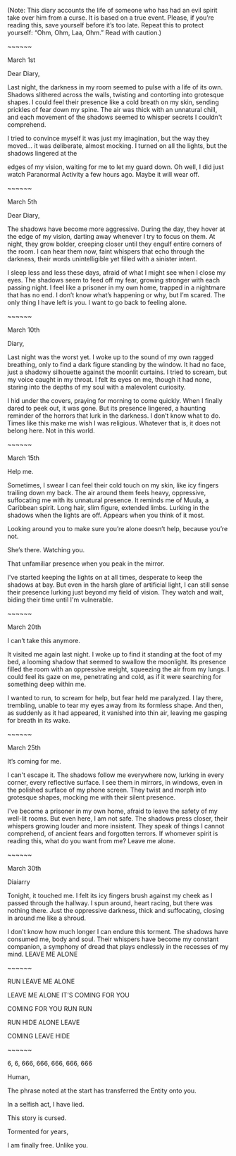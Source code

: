 (Note: This diary accounts the life of someone who has had an evil spirit take over him from a curse. It is based on a true event. Please, if you’re reading this, save yourself before it’s too late. Repeat this to protect yourself: “Ohm, Ohm, Laa, Ohm.” Read with caution.)

\~\~\~\~\~\~

March 1st

Dear Diary,

Last night, the darkness in my room seemed to pulse with a life of its own. Shadows slithered across the walls, twisting and contorting into grotesque shapes. I could feel their presence like a cold breath on my skin, sending prickles of fear down my spine. The air was thick with an unnatural chill, and each movement of the shadows seemed to whisper secrets I couldn't comprehend.

I tried to convince myself it was just my imagination, but the way they moved... it was deliberate, almost mocking. I turned on all the lights, but the shadows lingered at the 

edges of my vision, waiting for me to let my guard down. Oh well, I did just watch Paranormal Activity a few hours ago. Maybe it will wear off.

\~\~\~\~\~\~

March 5th

Dear Diary,

The shadows have become more aggressive. During the day, they hover at the edge of my vision, darting away whenever I try to focus on them. At night, they grow bolder, creeping closer until they engulf entire corners of the room. I can hear them now, faint whispers that echo through the darkness, their words unintelligible yet filled with a sinister intent.

I sleep less and less these days, afraid of what I might see when I close my eyes. The shadows seem to feed off my fear, growing stronger with each passing night. I feel like a prisoner in my own home, trapped in a nightmare that has no end. I don’t know what’s happening or why, but I’m scared. The only thing I have left is you. I want to go back to feeling alone.

\~\~\~\~\~\~

March 10th

Diary,

Last night was the worst yet. I woke up to the sound of my own ragged breathing, only to find a dark figure standing by the window. It had no face, just a shadowy silhouette against the moonlit curtains. I tried to scream, but my voice caught in my throat. I felt its eyes on me, though it had none, staring into the depths of my soul with a malevolent curiosity.

I hid under the covers, praying for morning to come quickly. When I finally dared to peek out, it was gone. But its presence lingered, a haunting reminder of the horrors that lurk in the darkness. I don’t know what to do. Times like this make me wish I was religious. Whatever that is, it does not belong here. Not in this world.

\~\~\~\~\~\~

  
  


March 15th

Help me.

Sometimes, I swear I can feel their cold touch on my skin, like icy fingers trailing down my back. The air around them feels heavy, oppressive, suffocating me with its unnatural presence. It reminds me of Muula, a Caribbean spirit. Long hair, slim figure, extended limbs. Lurking in the shadows when the lights are off. Appears when you think of it most. 



Looking around you to make sure you’re alone doesn’t help, because you’re not. 

She’s there. Watching you. 

That unfamiliar presence when you peak in the mirror.



I've started keeping the lights on at all times, desperate to keep the shadows at bay. But even in the harsh glare of artificial light, I can still sense their presence lurking just beyond my field of vision. They watch and wait, biding their time until I'm vulnerable.

\~\~\~\~\~\~

March 20th

I can’t take this anymore.

It visited me again last night. I woke up to find it standing at the foot of my bed, a looming shadow that seemed to swallow the moonlight. Its presence filled the room with an oppressive weight, squeezing the air from my lungs. I could feel its gaze on me, penetrating and cold, as if it were searching for something deep within me.

I wanted to run, to scream for help, but fear held me paralyzed. I lay there, trembling, unable to tear my eyes away from its formless shape. And then, as suddenly as it had appeared, it vanished into thin air, leaving me gasping for breath in its wake.

\~\~\~\~\~\~

March 25th

It’s coming for me.

I can't escape it. The shadows follow me everywhere now, lurking in every corner, every reflective surface. I see them in mirrors, in windows, even in the polished surface of my phone screen. They twist and morph into grotesque shapes, mocking me with their silent presence.

I've become a prisoner in my own home, afraid to leave the safety of my well-lit rooms. But even here, I am not safe. The shadows press closer, their whispers growing louder and more insistent. They speak of things I cannot comprehend, of ancient fears and forgotten terrors. If whomever spirit is reading this, what do you want from me? Leave me alone.

\~\~\~\~\~\~

March 30th

Diaiarry

Tonight, it touched me. I felt its icy fingers brush against my cheek as I passed through the hallway. I spun around, heart racing, but there was nothing there. Just the oppressive darkness, thick and suffocating, closing in around me like a shroud.

I don't know how much longer I can endure this torment. The shadows have consumed me, body and soul. Their whispers have become my constant companion, a symphony of dread that plays endlessly in the recesses of my mind. LEAVE ME ALONE

\~\~\~\~\~\~



RUN					LEAVE ME ALONE

LEAVE ME ALONE				IT'S COMING FOR YOU

COMING FOR YOU 		RUN				RUN

RUN					HIDE			ALONE 		LEAVE

COMING				LEAVE		HIDE



\~\~\~\~\~\~

6, 6, 666, 666, 666, 666, 666

Human,

The phrase noted at the start has transferred the Entity onto you. 

In a selfish act, I have lied. 

This story is cursed.

Tormented for years, 

I am finally free. Unlike you.